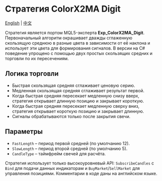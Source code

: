 # Стратегия ColorX2MA Digit
[English](README.md) | [中文](README_cn.md)

Стратегия является портом MQL5-эксперта **Exp_ColorX2MA_Digit**.
Первоначальный алгоритм окрашивает дважды сглаженную скользящую среднюю в разные цвета в зависимости от её наклона и использует эти цвета для формирования сигналов.
В версии на C# поведение упрощено с помощью двух простых скользящих средних и торговли по их пересечениям.

## Логика торговли

- Быстрая скользящая средняя сглаживает ценовую серию.
- Медленная скользящая средняя сглаживает результат первой.
- Когда быстрая средняя пересекает медленную снизу вверх, стратегия открывает длинную позицию и закрывает короткую.
- Когда быстрая средняя пересекает медленную сверху вниз, стратегия открывает короткую позицию и закрывает длинную.
- Сигналы обрабатываются только после закрытия свечи.

## Параметры

- `FastLength` – период первой средней (по умолчанию 12).
- `SlowLength` – период второй средней (по умолчанию 5).
- `CandleType` – таймфрейм свечей для расчёта.

Стратегия использует только высокоуровневый API: `SubscribeCandles` с `Bind` для подачи данных индикаторам и `BuyMarket`/`SellMarket` для управления позициями. Комментарии в коде даны на английском языке.
